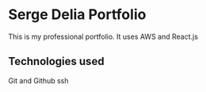 # Serge Delia Portfolio

This is my professional portfolio.  It uses AWS and React.js

## Technologies used
Git and Github
ssh

